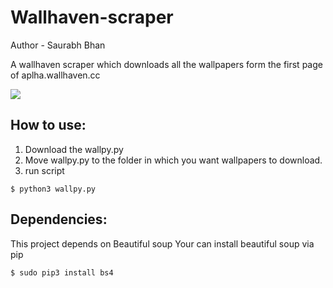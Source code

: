 # Wallhaven-scraper

Author - Saurabh Bhan

A wallhaven scraper which downloads all the wallpapers form the first page of aplha.wallhaven.cc

![](http://i.giphy.com/xT8qB5eZnH7HWdHltK.gif)

## How to use:
  
  1. Download the wallpy.py
  2. Move wallpy.py to the folder in which you want wallpapers to download.
  3. run script 
```
$ python3 wallpy.py
```

## Dependencies:
  
  This project depends on Beautiful soup
  Your can install beautiful soup via pip
  ```
  $ sudo pip3 install bs4
  ```
  
